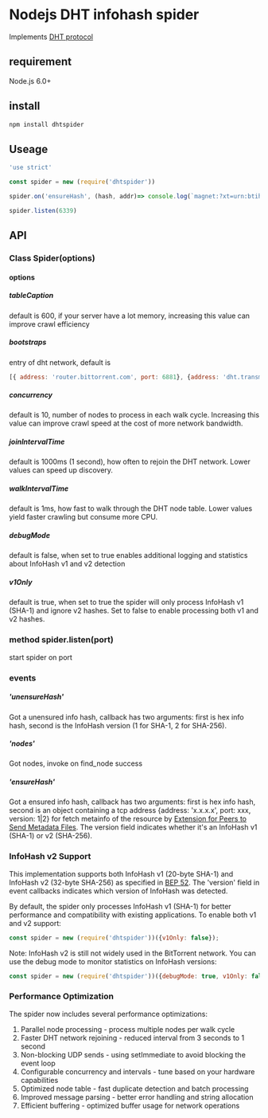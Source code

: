 # Nodejs DHT infohash spider
Implements [DHT protocol](http://www.bittorrent.org/beps/bep_0005.html)

## requirement
Node.js 6.0+


## install
```javascript
npm install dhtspider
```


## Useage
```javascript
'use strict'

const spider = new (require('dhtspider'))

spider.on('ensureHash', (hash, addr)=> console.log(`magnet:?xt=urn:btih:${hash}`))

spider.listen(6339)
```

## API
### Class Spider(options)
#### options
##### tableCaption
default is 600, if your server have a lot memory, increasing this value can improve crawl efficiency
##### bootstraps
entry of dht network, default is
```javascript
[{ address: 'router.bittorrent.com', port: 6881}, {address: 'dht.transmissionbt.com',port: 6881}]
```
##### concurrency
default is 10, number of nodes to process in each walk cycle. Increasing this value can improve crawl speed at the cost of more network bandwidth.
##### joinIntervalTime
default is 1000ms (1 second), how often to rejoin the DHT network. Lower values can speed up discovery.
##### walkIntervalTime
default is 1ms, how fast to walk through the DHT node table. Lower values yield faster crawling but consume more CPU.
##### debugMode
default is false, when set to true enables additional logging and statistics about InfoHash v1 and v2 detection
##### v1Only
default is true, when set to true the spider will only process InfoHash v1 (SHA-1) and ignore v2 hashes. Set to false to enable processing both v1 and v2 hashes.

### method spider.listen(port)
start spider on port 

### events
##### 'unensureHash'
Got a unensured info hash, callback has two arguments: first is hex info hash, second is the InfoHash version (1 for SHA-1, 2 for SHA-256).
##### 'nodes'
Got nodes, invoke on find_node success
##### 'ensureHash'
Got a ensured info hash, callback has two arguments: first is hex info hash, second is an object containing a tcp address {address: 'x.x.x.x', port: xxx, version: 1|2} for fetch metainfo of the resource by [Extension for Peers to Send Metadata Files](http://www.bittorrent.org/beps/bep_0009.html). The version field indicates whether it's an InfoHash v1 (SHA-1) or v2 (SHA-256).

### InfoHash v2 Support
This implementation supports both InfoHash v1 (20-byte SHA-1) and InfoHash v2 (32-byte SHA-256) as specified in [BEP 52](http://www.bittorrent.org/beps/bep_0052.html). The 'version' field in event callbacks indicates which version of InfoHash was detected.

By default, the spider only processes InfoHash v1 (SHA-1) for better performance and compatibility with existing applications. To enable both v1 and v2 support:

```javascript
const spider = new (require('dhtspider'))({v1Only: false});
```

Note: InfoHash v2 is still not widely used in the BitTorrent network. You can use the debug mode to monitor statistics on InfoHash versions:
```javascript
const spider = new (require('dhtspider'))({debugMode: true, v1Only: false});
```

### Performance Optimization
The spider now includes several performance optimizations:
1. Parallel node processing - process multiple nodes per walk cycle
2. Faster DHT network rejoining - reduced interval from 3 seconds to 1 second
3. Non-blocking UDP sends - using setImmediate to avoid blocking the event loop
4. Configurable concurrency and intervals - tune based on your hardware capabilities
5. Optimized node table - fast duplicate detection and batch processing
6. Improved message parsing - better error handling and string allocation
7. Efficient buffering - optimized buffer usage for network operations


